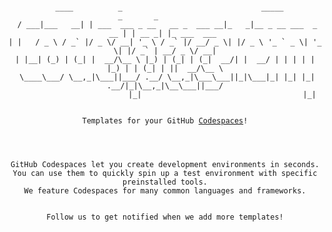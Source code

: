 <p><pre align="center"><code>
  ____          _                               _____                    _       _            
 / ___|___   __| | ___  ___ _ __   __ _  ___ __|_   _|__ _ __ ___  _ __ | | __ _| |_ ___  ___ 
| |   / _ \ / _` |/ _ \/ __| '_ \ / _` |/ __/ _ \| |/ _ \ '_ ` _ \| '_ \| |/ _` | __/ _ \/ __|
| |__| (_) | (_| |  __/\__ \ |_) | (_| | (_|  __/| |  __/ | | | | | |_) | | (_| | ||  __/\__ \
 \____\___/ \__,_|\___||___/ .__/ \__,_|\___\___||_|\___|_| |_| |_| .__/|_|\__,_|\__\___||___/
                           |_|                                    |_|                         
<br/>
Templates for your GitHub <a href="https://github.com/features/codespaces">Codespaces</a>!
<br/>
<br/>
GitHub Codespaces let you create development environments in seconds.
You can use them to quickly spin up a test environment with specific preinstalled tools.
We feature Codespaces for many common languages and frameworks.
<br/>
Follow us to get notified when we add more templates!
  
</code></pre></p>

